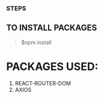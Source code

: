### STEPS 


## TO INSTALL PACKAGES 

> $npm install 

# PACKAGES USED: 
1. REACT-ROUTER-DOM
2. AXIOS




